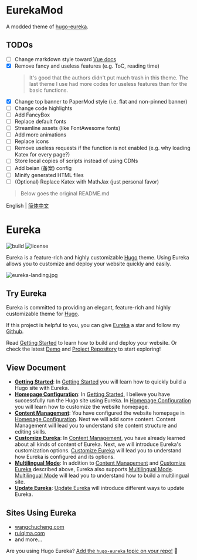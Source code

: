 # EurekaMod

A modded theme of [hugo-eureka](https://github.com/wangchucheng/hugo-eureka).

## TODOs

- [ ] Change markdown style toward [Vue docs](https://vuejs.org/guide)
- [x] Remove fancy and useless features (e.g. ToC, reading time)
  > It's good that the authors didn't put much trash in this theme. The last theme I use had more codes for useless features than for the basic functions.
- [x] Change top banner to PaperMod style (i.e. flat and non-pinned banner)
- [ ] Change code highlights
- [ ] Add FancyBox
- [ ] Replace default fonts
- [ ] Streamline assets (like FontAwesome fonts)
- [ ] Add more animations
- [ ] Replace icons
- [ ] Remove useless requests if the function is not enabled (e.g. why loading Katex for every page?)
- [ ] Store local copies of scripts instead of using CDNs
- [ ] Add beian (备案) config
- [ ] Minify generated HTML files
- [ ] (Optional) Replace Katex with MathJax (just personal favor)

> Below goes the original README.md

English | [简体中文](https://github.com/wangchucheng/hugo-eureka/blob/master/README.zh.md)

# Eureka

![build](https://github.com/wangchucheng/hugo-eureka/workflows/build/badge.svg)
![license](https://img.shields.io/github/license/wangchucheng/hugo-eureka)

Eureka is a feature-rich and highly customizable [Hugo](https://gohugo.io/) theme. Using Eureka allows you to customize and deploy your website quickly and easily.

![eureka-landing.jpg](https://i.loli.net/2020/11/07/B6GZn1V2AS8XYIT.jpg)

## Try Eureka

Eureka is committed to providing an elegant, feature-rich and highly customizable theme for [Hugo](https://gohugo.io/).

If this project is helpful to you, you can give [Eureka](https://github.com/wangchucheng/hugo-eureka/) a star and follow my [Github](https://github.com/wangchucheng/).

Read [Getting Started](https://www.wangchucheng.com/en/docs/hugo-eureka/getting-started/) to learn how to build and deploy your website. Or check the latest [Demo](https://hugo-eureka.netlify.app/) and [Project Repository](https://github.com/wangchucheng/hugo-eureka/) to start exploring!

## View Document

- **[Getting Started](https://www.wangchucheng.com/en/docs/hugo-eureka/getting-started/)**: In [Getting Started](https://www.wangchucheng.com/en/docs/hugo-eureka/getting-started/) you will learn how to quickly build a Hugo site with Eureka.
- **[Homepage Configuration](https://www.wangchucheng.com/en/docs/hugo-eureka/homepage-configuration/)**: In [Getting Started](https://www.wangchucheng.com/en/docs/hugo-eureka/getting-started/), I believe you have successfully run the Hugo site using Eureka. In [Homepage Configuration](https://www.wangchucheng.com/en/docs/hugo-eureka/homepage-configuration/) you will learn how to customize the website homepage.
- **[Content Management](https://www.wangchucheng.com/en/docs/hugo-eureka/content-management/)**: You have configured the website homepage in [Homepage Configuration](https://www.wangchucheng.com/en/docs/hugo-eureka/homepage-configuration/). Next we will add some content. Content Management will lead you to understand site content structure and editing skills.
- **[Customize Eureka](https://www.wangchucheng.com/en/docs/hugo-eureka/customization/)**: In [Content Management](https://www.wangchucheng.com/en/docs/hugo-eureka/content-management/), you have already learned about all kinds of content of Eureka. Next, we will introduce Eureka's customization options. [Customize Eureka](https://www.wangchucheng.com/en/docs/hugo-eureka/customization/) will lead you to understand how Eureka is configured and its options.
- **[Multilingual Mode](https://www.wangchucheng.com/en/docs/hugo-eureka/multilingual-mode/)**: In addition to [Content Management](https://www.wangchucheng.com/en/docs/hugo-eureka/content-management/) and [Customize Eureka](https://www.wangchucheng.com/en/docs/hugo-eureka/customization/) described above, Eureka also supports [Multilingual Mode](https://www.wangchucheng.com/en/docs/hugo-eureka/multilingual-mode/). [Multilingual Mode](https://www.wangchucheng.com/en/docs/hugo-eureka/multilingual-mode/) will lead you to understand how to build a multilingual site.
- **[Update Eureka](https://www.wangchucheng.com/en/docs/hugo-eureka/update/)**: [Update Eureka](https://www.wangchucheng.com/en/docs/hugo-eureka/update/) will introduce different ways to update Eureka.

## Sites Using Eureka

- [wangchucheng.com](https://www.wangchucheng.com)
- [ruiqima.com](https://www.ruiqima.com)
- and more...

Are you using Hugo Eureka? [Add the `hugo-eureka` topic on your repo!](https://docs.github.com/en/github/administering-a-repository/classifying-your-repository-with-topics) 🙌
